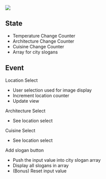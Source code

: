 ![](./assets/wireframe.png)

## State

-   Temperature Change Counter
-   Architecture Change Counter
-   Cuisine Change Counter
-   Array for city slogans

## Event

Location Select

-   User selection used for image display
-   Increment location counter
-   Update view

Architecture Select

-   See location select

Cuisine Select

-   See location select

Add slogan button

-   Push the input value into city slogan array
-   Display all slogans in array
-   (Bonus) Reset input value
